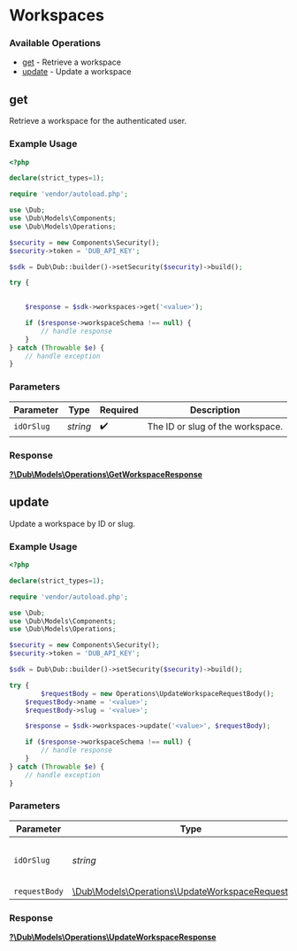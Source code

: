 # Workspaces


### Available Operations

* [get](#get) - Retrieve a workspace
* [update](#update) - Update a workspace

## get

Retrieve a workspace for the authenticated user.

### Example Usage

```php
<?php

declare(strict_types=1);

require 'vendor/autoload.php';

use \Dub;
use \Dub\Models\Components;
use \Dub\Models\Operations;

$security = new Components\Security();
$security->token = 'DUB_API_KEY';

$sdk = Dub\Dub::builder()->setSecurity($security)->build();

try {
    

    $response = $sdk->workspaces->get('<value>');

    if ($response->workspaceSchema !== null) {
        // handle response
    }
} catch (Throwable $e) {
    // handle exception
}
```

### Parameters

| Parameter                        | Type                             | Required                         | Description                      |
| -------------------------------- | -------------------------------- | -------------------------------- | -------------------------------- |
| `idOrSlug`                       | *string*                         | :heavy_check_mark:               | The ID or slug of the workspace. |


### Response

**[?\Dub\Models\Operations\GetWorkspaceResponse](../../Models/Operations/GetWorkspaceResponse.md)**


## update

Update a workspace by ID or slug.

### Example Usage

```php
<?php

declare(strict_types=1);

require 'vendor/autoload.php';

use \Dub;
use \Dub\Models\Components;
use \Dub\Models\Operations;

$security = new Components\Security();
$security->token = 'DUB_API_KEY';

$sdk = Dub\Dub::builder()->setSecurity($security)->build();

try {
        $requestBody = new Operations\UpdateWorkspaceRequestBody();
    $requestBody->name = '<value>';
    $requestBody->slug = '<value>';

    $response = $sdk->workspaces->update('<value>', $requestBody);

    if ($response->workspaceSchema !== null) {
        // handle response
    }
} catch (Throwable $e) {
    // handle exception
}
```

### Parameters

| Parameter                                                                                                  | Type                                                                                                       | Required                                                                                                   | Description                                                                                                |
| ---------------------------------------------------------------------------------------------------------- | ---------------------------------------------------------------------------------------------------------- | ---------------------------------------------------------------------------------------------------------- | ---------------------------------------------------------------------------------------------------------- |
| `idOrSlug`                                                                                                 | *string*                                                                                                   | :heavy_check_mark:                                                                                         | The ID or slug of the workspace to update.                                                                 |
| `requestBody`                                                                                              | [\Dub\Models\Operations\UpdateWorkspaceRequestBody](../../Models/Operations/UpdateWorkspaceRequestBody.md) | :heavy_minus_sign:                                                                                         | N/A                                                                                                        |


### Response

**[?\Dub\Models\Operations\UpdateWorkspaceResponse](../../Models/Operations/UpdateWorkspaceResponse.md)**

